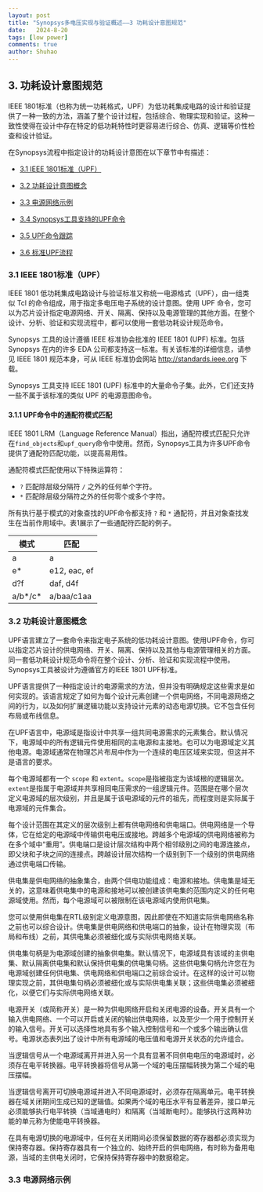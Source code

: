 ```yaml
---
layout: post
title: "Synopsys多电压实现与验证概述——3 功耗设计意图规范"
date:   2024-8-20
tags: [low power]
comments: true
author: Shuhao
---
```


<h2 id="3.">3. 功耗设计意图规范</h2>

IEEE 1801标准（也称为统一功耗格式，UPF）为低功耗集成电路的设计和验证提供了一种一致的方法，涵盖了整个设计过程，包括综合、物理实现和验证。这种一致性使得在设计中存在特定的低功耗特性时更容易进行综合、仿真、逻辑等价性检查和设计验证。

在Synopsys流程中指定设计的功耗设计意图在以下章节中有描述：

* [3.1 IEEE 1801标准（UPF）](#3.1)

* [3.2 功耗设计意图概念](#3.2)

* [3.3 电源网络示例](#3.3)

* [3.4 Synopsys工具支持的UPF命令](#3.4)

* [3.5 UPF命令跟踪](#3.5)

* [3.6 标准UPF流程](#3.6)

<h3 id="3.1">3.1 IEEE 1801标准（UPF）</h3>

IEEE 1801 低功耗集成电路设计与验证标准又称统一电源格式（UPF），由一组类似 Tcl 的命令组成，用于指定多电压电子系统的设计意图。使用 UPF 命令，您可以为芯片设计指定电源网络、开关、隔离、保持以及电源管理的其他方面。在整个设计、分析、验证和实现流程中，都可以使用一套低功耗设计规范命令。

Synopsys 工具的设计遵循 IEEE 标准协会批准的 IEEE 1801 (UPF) 标准。包括 Synopsys 在内的许多 EDA 公司都支持这一标准。有关该标准的详细信息，请参见 IEEE 1801 规范本身，可从 IEEE 标准协会网站 <http://standards.ieee.org> 下载。

Synopsys 工具支持 IEEE 1801 (UPF) 标准中的大量命令子集。此外，它们还支持一些不属于该标准的类似 UPF 的电源意图命令。

<h4 id="3.1.1">3.1.1 UPF命令中的通配符模式匹配</h4>

IEEE 1801 LRM（Language Reference Manual）指出，通配符模式匹配只允许在`find_objects`和`upf_query`命令中使用。然而，Synopsys工具为许多UPF命令提供了通配符匹配功能，以提高易用性。

通配符模式匹配使用以下特殊运算符：
- `?` 匹配除层级分隔符 `/` 之外的任何单个字符。
- `*` 匹配除层级分隔符之外的任何零个或多个字符。

所有执行基于模式的对象查找的UPF命令都支持 `?` 和 `*` 通配符，并且对象查找发生在当前作用域中。表1展示了一些通配符匹配的例子。

| 模式      | 匹配         |
| --------- | ------------ |
| a         | a            |
| e*        | e12, eac, ef |
| d?f       | daf, d4f     |
| a/b\*/c\* | a/baa/c1aa   |

<h3 id="3.2">3.2 功耗设计意图概念</h3>

UPF语言建立了一套命令来指定电子系统的低功耗设计意图。使用UPF命令，你可以指定芯片设计的供电网络、开关、隔离、保持以及其他与电源管理相关的方面。同一套低功耗设计规范命令将在整个设计、分析、验证和实现流程中使用。Synopsys工具被设计为遵循官方的IEEE 1801 UPF标准。

UPF语言提供了一种指定设计的电源需求的方法，但并没有明确规定这些需求是如何实现的。该语言规定了如何为每个设计元素创建一个供电网络，不同电源网络之间的行为，以及如何扩展逻辑功能以支持设计元素的动态电源切换。它不包含任何布局或布线信息。

在UPF语言中，电源域是指设计中共享一组共同电源需求的元素集合。默认情况下，电源域中的所有逻辑元件使用相同的主电源和主接地。也可以为电源域定义其他电源。电源域通常在物理芯片布局中作为一个连续的电压区域来实现，但这并不是语言的要求。

每个电源域都有一个 `scope` 和 `extent`。`scope`是指被指定为该域根的逻辑层次。`extent`是指属于电源域并共享相同电压需求的一组逻辑元件。范围是在哪个层次定义电源域的层次级别，并且是属于该电源域的元件的祖先，而程度则是实际属于电源域的元件集合。

每个设计范围在其定义的层次级别上都有供电网络和供电端口。供电网络是一个导体，它在给定的电源域中传输供电电压或接地。跨越多个电源域的供电网络被称为在多个域中“重用”。供电端口是设计层次结构中两个相邻级别之间的电源连接点，即父块和子块之间的连接点。跨越设计层次结构一个级别到下一个级别的供电网络通过供电端口传输。

供电集是供电网络的抽象集合，由两个供电功能组成：电源和接地。供电集是域无关的，这意味着供电集中的电源和接地可以被创建该供电集的范围内定义的任何电源域使用。然而，每个电源域可以被限制在该电源域内使用供电集。

您可以使用供电集在RTL级别定义电源意图，因此即使在不知道实际供电网络名称之前也可以综合设计。供电集是供电网络和供电端口的抽象，设计在物理实现（布局和布线）之前，其供电集必须被细化或与实际供电网络关联。

供电集句柄是为电源域创建的抽象供电集。默认情况下，电源域具有该域的主供电集、默认隔离供电集和默认保持供电集的供电集句柄。这些供电集句柄允许您在为电源域创建任何供电集、供电网络和供电端口之前综合设计。在这样的设计可以物理实现之前，其供电集句柄必须被细化或与实际供电集关联；这些供电集必须被细化，以便它们与实际供电网络关联。

电源开关（或简称开关）是一种为供电网络开启和关闭电源的设备。开关具有一个输入供电网络、一个可以开启或关闭的输出供电网络，以及至少一个用于控制开关的输入信号。开关可以选择性地具有多个输入控制信号和一个或多个输出确认信号。电源状态表列出了设计中所有电源域的电压值和电源开关状态的允许组合。

当逻辑信号从一个电源域离开并进入另一个具有显著不同供电电压的电源域时，必须存在电平转换器。电平转换器将信号从第一个域的电压摆幅转换为第二个域的电压摆幅。

当逻辑信号离开可切换电源域并进入不同电源域时，必须存在隔离单元。电平转换器在域关闭期间生成已知的逻辑值。如果两个域的电压水平有显著差异，接口单元必须能够执行电平转换（当域通电时）和隔离（当域断电时）。能够执行这两种功能的单元称为使能电平转换器。

在具有电源切换的电源域中，任何在关闭期间必须保留数据的寄存器都必须实现为保持寄存器。保持寄存器具有一个独立的、始终开启的供电网络，有时称为备用电源，当域的主供电关闭时，它保持保持寄存器中的数据稳定。

<h3 id="3.3">3.3 电源网络示例</h3>

